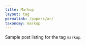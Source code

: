 ```yaml
---
title: Markup
layout: tag
permalink: /papers/ar/
taxonomy: markup
---
```


Sample post listing for the tag `markup`.
